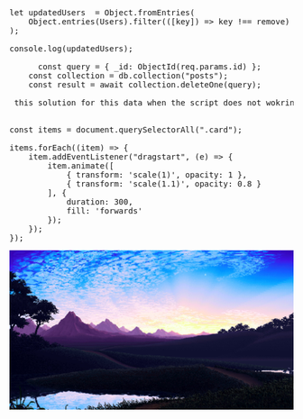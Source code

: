                                                              
<pre>          
          
let updatedUsers  = Object.fromEntries( 
    Object.entries(Users).filter(([key]) => key !== remove)
);

console.log(updatedUsers);
      
      const query = { _id: ObjectId(req.params.id) };
    const collection = db.collection("posts");
    const result = await collection.deleteOne(query);
     
 this solution for this data when the script does not wokring  Set-ExecutionPolicy RemoteSigned
  
    
const items = document.querySelectorAll(".card");

items.forEach((item) => {
    item.addEventListener("dragstart", (e) => {
        item.animate([
            { transform: 'scale(1)', opacity: 1 },
            { transform: 'scale(1.1)', opacity: 0.8 }
        ], {
            duration: 300,
            fill: 'forwards'
        });
    });
}); 
</pre>
               
<img src="wallper.jpg"><img/>
